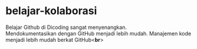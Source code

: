 # belajar-kolaborasi
Belajar Github di Dicoding sangat menyenangkan.<br>
Mendokumentasikan dengan GitHub menjadi lebih mudah.
Manajemen kode menjadi lebih mudah berkat GitHub<**br**>

